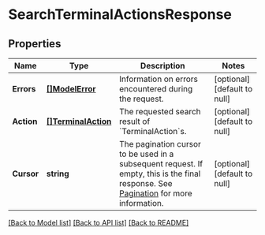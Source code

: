 # SearchTerminalActionsResponse

## Properties

 Name       | Type                                      | Description                                                                                                                                                                                           | Notes                        
------------|-------------------------------------------|-------------------------------------------------------------------------------------------------------------------------------------------------------------------------------------------------------|------------------------------
 **Errors** | [**[]ModelError**](Error.md)              | Information on errors encountered during the request.                                                                                                                                                 | [optional] [default to null] 
 **Action** | [**[]TerminalAction**](TerminalAction.md) | The requested search result of &#x60;TerminalAction&#x60;s.                                                                                                                                           | [optional] [default to null] 
 **Cursor** | **string**                                | The pagination cursor to be used in a subsequent request. If empty, this is the final response.  See [Pagination](https://developer.squareup.com/docs/basics/api101/pagination) for more information. | [optional] [default to null] 

[[Back to Model list]](../README.md#documentation-for-models) [[Back to API list]](../README.md#documentation-for-api-endpoints) [[Back to README]](../README.md)

